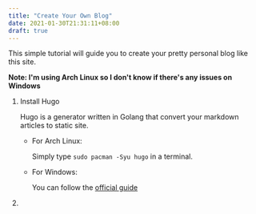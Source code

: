 ```yaml
---
title: "Create Your Own Blog"
date: 2021-01-30T21:31:11+08:00
draft: true
---
```


This simple tutorial will guide you to create your pretty personal blog like this site.

**Note: I'm using Arch Linux so I don't know if there's any issues on Windows**



1. Install Hugo

   Hugo is a generator written in Golang that convert your markdown articles to static site.

   - For Arch Linux:

     Simply type `sudo pacman -Syu hugo` in a terminal.
     
   - For Windows:

     You can follow the [official guide]()

2. 